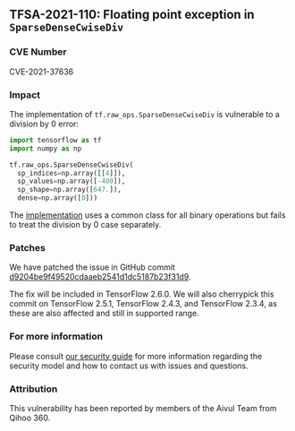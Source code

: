 ## TFSA-2021-110: Floating point exception in `SparseDenseCwiseDiv`

### CVE Number
CVE-2021-37636

### Impact
The implementation of `tf.raw_ops.SparseDenseCwiseDiv` is vulnerable to a
division by 0 error:

```python
import tensorflow as tf
import numpy as np

tf.raw_ops.SparseDenseCwiseDiv(
  sp_indices=np.array([[4]]),
  sp_values=np.array([-400]),
  sp_shape=np.array([647.]),
  dense=np.array([0]))
```

The
[implementation](https://github.com/tensorflow/tensorflow/blob/a1bc56203f21a5a4995311825ffaba7a670d7747/tensorflow/core/kernels/sparse_dense_binary_op_shared.cc#L56)
uses a common class for all binary operations but fails to treat the division by
0 case separately.

### Patches
We have patched the issue in GitHub commit
[d9204be9f49520cdaaeb2541d1dc5187b23f31d9](https://github.com/tensorflow/tensorflow/commit/d9204be9f49520cdaaeb2541d1dc5187b23f31d9).

The fix will be included in TensorFlow 2.6.0. We will also cherrypick this
commit on TensorFlow 2.5.1, TensorFlow 2.4.3, and TensorFlow 2.3.4, as these are
also affected and still in supported range.

### For more information
Please consult [our security
guide](https://github.com/tensorflow/tensorflow/blob/master/SECURITY.md) for
more information regarding the security model and how to contact us with issues
and questions.

### Attribution
This vulnerability has been reported by members of the Aivul Team from Qihoo
360.
